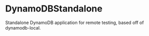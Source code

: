 # DynamoDBStandalone
Standalone DynamoDB application for remote testing, based off of dynamodb-local.
